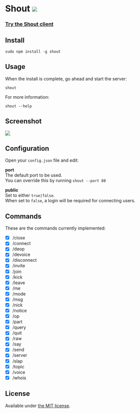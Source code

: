 # Shout [![](https://badge.fury.io/js/shout.png)](https://www.npmjs.org/package/shout)

### [Try the Shout client](http://shout-irc.com:9000/)

## Install

```
sudo npm install -g shout
```

## Usage

When the install is complete, go ahead and start the server:

```
shout
```

For more information:
```
shout --help
```

## Screenshot

![](https://raw.github.com/erming/shout/master/screenshots/shout.png)

## Configuration

Open your `config.json` file and edit:

__port__  
The default port to be used.  
You can override this by running `shout --port 80`

__public__  
Set to either `true|false`.  
When set to `false`, a login will be required for connecting users.

## Commands

These are the commands currently implemented:

- [x] /close
- [x] /connect
- [x] /deop
- [x] /devoice
- [x] /disconnect
- [x] /invite
- [x] /join
- [x] /kick
- [x] /leave
- [x] /me
- [x] /mode
- [x] /msg
- [x] /nick
- [x] /notice
- [x] /op
- [x] /part
- [x] /query
- [x] /quit
- [x] /raw
- [x] /say
- [x] /send
- [x] /server
- [x] /slap
- [x] /topic
- [x] /voice
- [x] /whois

## License

Available under [the MIT license](http://mths.be/mit).
